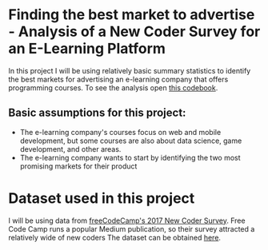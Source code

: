 # Finding the best market to advertise - Analysis of a New Coder Survey for an E-Learning Platform
In this project I will be using relatively basic summary statistics to identify the best markets for advertising an e-learning company that offers programming courses. To see the analysis open [this codebook](https://nbviewer.jupyter.org/github/MWiechmann/Best_Market_Coding_E-Learning/blob/main/Finding%20the%20best%20market%20to%20advertise.ipynb).

## Basic assumptions for this project:
* The e-learning company's courses focus on web and mobile development, but some courses are also about data science, game development, and other areas.
* The e-learning company wants to start by identifying the two most promising markets for their product

# Dataset used in this project
I will be using data from [freeCodeCamp's 2017 New Coder Survey](https://www.freecodecamp.org/news/we-asked-20-000-people-who-they-are-and-how-theyre-learning-to-code-fff5d668969/). Free Code Camp runs a popular Medium publication, so their survey attracted a relatively wide of new coders
The dataset can be obtained [here](https://github.com/freeCodeCamp/2017-new-coder-survey).

